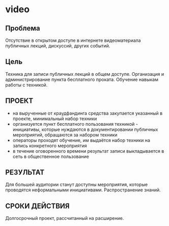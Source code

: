 # video

## Проблема
 Отсутствие в открытом доступе в интернете видеоматериала публичных лекций, дискуссий, других событий.  
 
## Цель
 Техника для записи публичных лекций в общем доступе. Организация и администрирование пункта бесплатного проката. Обучение навыкам работы с техникой.  
 
## ПРОЕКТ

- на вырученные от краудфандинга средства закупается указанный в проекте, минимальный набор техники 
- организуется пункт бесплатного пользования техникой - инициативы, которые нуждаются в документировании публичных мероприятий, обращаются за набором техники 
- операторы проходят обучение, им выдаётся набор техники на запись конкретного мероприятия 
- в течение оговоренного времени результат записи выкладывается в сеть в общественное пользование 


## РЕЗУЛЬТАТ 

Для большей аудитории станут доступны мероприятия, которые проводятся неформальными инициативами. Распространение знаний. 

## СРОКИ ДЕЙСТВИЯ 
Долгосрочный проект, рассчитанный на расширение.
